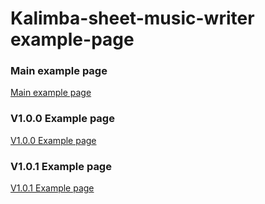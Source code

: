 # Kalimba-sheet-music-writer example-page
### Main example page
[Main example page](https://urobot2011.github.io/Kalimba-sheet-music-writer-example-page/V1.0.0/ "Main example page")
### V1.0.0 Example page
[V1.0.0 Example page](https://urobot2011.github.io/Kalimba-sheet-music-writer-example-page/V1.0.0/ "V1.0.0 Example page")
### V1.0.1 Example page
[V1.0.1 Example page](https://urobot2011.github.io/Kalimba-sheet-music-writer-example-page/V1.0.1/ "V1.0.1 Example page")
